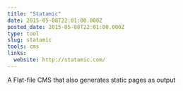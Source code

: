 ```yaml
---
title: "Statamic"
date: 2015-05-08T22:01:00.000Z
posted_date: 2015-05-08T22:01:00.000Z
type: tool
slug: statamic
tools: cms
links:
  website: http://statamic.com/
---
```

A Flat-file CMS that also generates static pages as output




